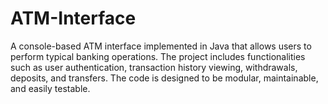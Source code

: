 # ATM-Interface
A console-based ATM interface implemented in Java that allows users to perform typical banking operations. The project includes functionalities such as user authentication, transaction history viewing, withdrawals, deposits, and transfers. The code is designed to be modular, maintainable, and easily testable.
